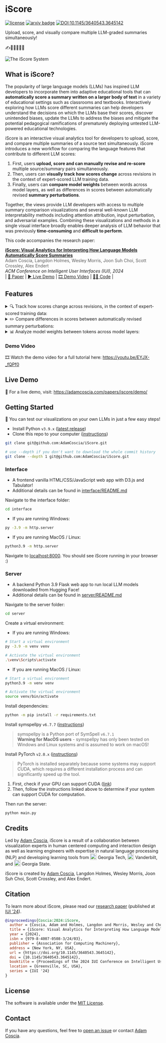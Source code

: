 # iScore

[![license](https://img.shields.io/badge/License-MIT-A54046)](https://github.com/AdamCoscia/iScore/blob/main/LICENSE)
[![arxiv badge](https://img.shields.io/badge/arXiv-2403.04760-red)](https://arxiv.org/abs/2403.04760)
[![DOI:10.1145/3640543.3645142](https://img.shields.io/badge/DOI-10.1145/3640543.3645142-blue)](https://doi.org/10.1145/3640543.3645142)

Upload, score, and visually compare multiple LLM-graded summaries simultaneously!

✍️📜🧑‍🏫📖💯

![The iScore System](https://github.com/AdamCoscia/iScore/blob/main/images/iscore.png)

## What is iScore?

The popularity of large language models (LLMs) has inspired LLM developers to incorporate them into adaptive educational tools that can **automatically score a summary written on a larger body of text** in a variety of educational settings such as classrooms and textbooks.
Interactively exploring how LLMs score different summaries can help developers understand the decisions on which the LLMs base their scores, discover unintended biases, update the LLMs to address the biases and mitigate the potential pedagogical ramifications of prematurely deploying untested LLM-powered educational technologies.

iScore is an interactive visual analytics tool for developers to upload, score, and compare multiple summaries of a source text simultaneously.
iScore introduces a new workflow for comparing the language features that contribute to different LLM scores:

1. First, users **upload, score and can manually revise and re-score** multiple source/summary pairs simultaneously.
2. Then, users can **visually track how scores change** across revisions in the context of expert-scored LLM training data.
3. Finally, users can **compare model weights** between words across model layers, as well as differences in scores between automatically revised **summary perturbations**.

Together, the views provide LLM developers with access to multiple summary comparison visualizations and several well-known LLM interpretability methods including attention attribution, input perturbation, and adversarial examples.
Combining these visualizations and methods in a single visual interface broadly enables deeper analysis of LLM behavior that was previously **time-consuming** and **difficult to perform**.

This code accompanies the research paper:

**[iScore: Visual Analytics for Interpreting How Language Models Automatically Score Summaries][paper]**  
<span style="opacity: 70%">Adam Coscia, Langdon Holmes, Wesley Morris, Joon Suh Choi, Scott Crossley, Alex Endert</span>  
_ACM Conference on Intelligent User Interfaces (IUI), 2024_  
| [📖 Paper][paper] | [▶️ Live Demo][demo] | [🎞️ Demo Video][video] | [🧑‍💻 Code][code] |

## Features

<details>
  <summary> 🔍 Track how scores change across revisions, in the context of expert-scored training data:</summary>
  <img src="https://github.com/AdamCoscia/iScore/blob/main/images/scores-dashboard.png" width="60%">
</details>

<details>
  <summary> ✏️ Compare differences in scores between automatically revised summary perturbations:</summary>
  <img src="https://github.com/AdamCoscia/iScore/blob/main/images/input-perturbation.png" width="60%">
</details>

<details>
  <summary> 📊 Analyze model weights between tokens across model layers:</summary>
  <img src="https://github.com/AdamCoscia/iScore/blob/main/images/token-attention.png" width="60%">
</details>

### Demo Video

🎞️ Watch the demo video for a full tutorial here: <https://youtu.be/EYJX-_fQPf0>

## Live Demo

🚀 For a live demo, visit: <https://adamcoscia.com/papers/iscore/demo/>

## Getting Started

🌱 You can test our visualizations on your own LLMs in just a few easy steps!

- Install Python `v3.9.x` ([latest release](https://www.python.org/downloads/release/python-3913/))
- Clone this repo to your computer ([instructions](https://docs.github.com/en/repositories/creating-and-managing-repositories/cloning-a-repository))

```bash
git clone git@github.com:AdamCoscia/iScore.git

# use --depth if you don't want to download the whole commit history
git clone --depth 1 git@github.com:AdamCoscia/iScore.git
```

### Interface

- A frontend vanilla HTML/CSS/JavaScript web app with D3.js and Tabulator!
- Additional details can be found in [interface/README.md](interface/README.md)

Navigate to the interface folder:

```bash
cd interface
```

- If you are running Windows:

```bash
py -3.9 -m http.server
```

- If you are running MacOS / Linux:

```bash
python3.9 -m http.server
```

Navigate to [localhost:8000](http://localhost:8000/). You should see iScore running in your browser :)

### Server

- A backend Python 3.9 Flask web app to run local LLM models downloaded from Hugging Face!
- Additional details can be found in [server/README.md](server/README.md)

Navigate to the server folder:

```bash
cd server
```

Create a virtual environment:

- If you are running Windows:

```bash
# Start a virtual environment
py -3.9 -m venv venv

# Activate the virtual environment
.\venv\Scripts\activate
```

- If you are running MacOS / Linux:

```bash
# Start a virtual environment
python3.9 -m venv venv

# Activate the virtual environment
source venv/bin/activate
```

Install dependencies:

```bash
python -m pip install -r requirements.txt
```

Install symspellpy `v6.7.7` ([instructions](https://symspellpy.readthedocs.io/en/latest/users/installing.html))

> symspellpy is a Python port of SymSpell `v6.7.1`  
> **Warning for MacOS users** - symspellpy has only been tested on Windows and Linux systems and is assumed to work on macOS!

Install PyTorch `v2.0.x` ([instructions](https://pytorch.org/get-started/locally/))

> PyTorch is installed separately because some systems may support CUDA, which requires a different installation process and can significantly speed up the tool.

1. First, check if your GPU can support CUDA ([link](https://developer.nvidia.com/cuda-gpus))
2. Then, follow the instructions linked above to determine if your system can support CUDA for computation.

Then run the server:

```bash
python main.py
```

## Credits

Led by <a href='https://adamcoscia.com/' target='_blank'>Adam Coscia</a>, iScore is a result of a collaboration between visualization experts in human centered computing and interaction design as well as learning engineers with expertise in natural language processing (NLP) and developing learning tools from
<img src="https://adamcoscia.com/assets/icons/other/gt-logo.png" alt="Interlocking GT" height="21" style="vertical-align: bottom;"/>
Georgia Tech,
<img src="https://adamcoscia.com/assets/icons/other/vanderbilt-logo.svg" alt="Interlocking GT" height="21" style="vertical-align: bottom;"/>
Vanderbilt, and
<img src="https://adamcoscia.com/assets/icons/other/gsu-logo.jpg" alt="Interlocking GT" height="21" style="vertical-align: bottom;"/>
Georgia State.

iScore is created by
<a href='https://adamcoscia.com/' target='_blank'>Adam Coscia</a>,
Langdon Holmes,
Wesley Morris,
Joon Suh Choi,
Scott Crossley,
and
Alex Endert.

## Citation

To learn more about iScore, please read our [research paper][paper] (published at [IUI '24](https://iui.acm.org/2024/)).

```bibtex
@inproceedings{Coscia:2024:iScore,
  author = {Coscia, Adam and Holmes, Langdon and Morris, Wesley and Choi, Joon S. and Crossley, Scott and Endert, Alex},
  title = {iScore: Visual Analytics for Interpreting How Language Models Automatically Score Summaries},
  year = {2024},
  isbn = {979-8-4007-0508-3/24/03},
  publisher = {Association for Computing Machinery},
  address = {New York, NY, USA},
  url = {https://doi.org/10.1145/3640543.3645142},
  doi = {10.1145/3640543.3645142},
  booktitle = {Proceedings of the 2024 IUI Conference on Intelligent User Interfaces},
  location = {Greenville, SC, USA},
  series = {IUI '24}
}
```

## License

The software is available under the [MIT License](https://github.com/AdamCoscia/iScore/blob/main/LICENSE).

## Contact

If you have any questions, feel free to [open an issue](https://github.com/AdamCoscia/iScore/issues) or contact [Adam Coscia](https://adamcoscia.com).

[paper]: https://arxiv.org/abs/2403.04760
[demo]: https://adamcoscia.com/papers/iscore/demo/
[video]: https://youtu.be/EYJX-_fQPf0
[code]: https://github.com/AdamCoscia/iScore
